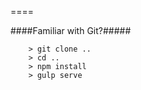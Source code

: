 ====




####Familiar with Git?#####

```
	> git clone ..
	> cd ..
	> npm install
	> gulp serve
```
